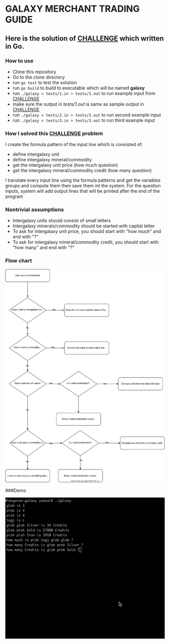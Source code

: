  # GALAXY MERCHANT TRADING GUIDE
## Here is the solution of [CHALLENGE](CHALLENGE.md) which written in Go.

### How to use

- Clone this repository
- Go to the clone directory
- run `go test` to test the solution
- run `go build` to build to executable which will be named **galaxy**
- run `./galaxy < tests/1.in > tests/1.out` to run example input from [CHALLENGE](CHALLENGE.md)
- make sure the output in _tests/1.out_ is same as sample output in [CHALLENGE](CHALLENGE.md)
- run `./galaxy < tests/2.in > tests/2.out` to run second example input
- run `./galaxy < tests/3.in > tests/3.out` to run third example input


### How I solved this [CHALLENGE](CHALLENGE.md) problem
I create the formula pattern of the input line which is consisted of:
- define intergalaxy unit
- define intergalaxy mineral/commodity
- get the intergalaxy unit price (how much question)
- get the intergalaxy mineral/commodity credit (how many question)

I translate every input line using the formula patterns and get the variables groups and compute them then save them int the system.
For the question inputs, system will add output lines that will be printed after the end of the program 

### Nontrivial assumptions
- Intergalaxy units should consist of small letters
- Intergalaxy minerals/commodity should be started with capital letter
- To ask for intergalaxy unit price, you should start with "how much" and end with "?"
- To ask for intergalaxy mineral/commodity credit, you should start with "how many" and end with "?"

### Flow chart

[![Flow chart](images/flowchart.svg)](images/flowchart.svg)

###Demo

[![Demo](images/demo.gif)](images/demo.gif)

